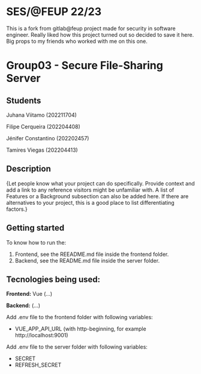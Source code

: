 # SES/@FEUP 22/23
This is a fork from gitlab@feup project made for security in software engineer. Really liked how this project turned out so decided to save it here. Big props to my friends who worked with me on this one. 

# Group03 - Secure File-Sharing Server

## Students

Juhana Viitamo (202211704)

Filipe Cerqueira (202204408)

Jénifer Constantino (202202457)

Tamires Viegas (202204413)

## Description

{Let people know what your project can do specifically. Provide context and add a link to any reference visitors might be unfamiliar with. A list of Features or a Background subsection can also be added here. If there are alternatives to your project, this is a good place to list differentiating factors.}

## Getting started

To know how to run the:

1. Frontend, see the REEADME.md file inside the frontend folder.
2. Backend, see the README.md file inside the server folder.

## Tecnologies being used:

**Frontend:** Vue (...)

**Backend:** (...)

Add .env file to the frontend folder with following variables:

- VUE_APP_API_URL (with http-beginning, for example http://localhost:9001)

Add .env file to the server folder with following variables:

- SECRET
- REFRESH_SECRET
